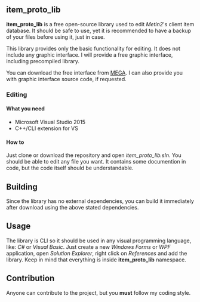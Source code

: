 ## item_proto_lib

**item_proto_lib** is a free open-source library used to edit _Metin2_'s client item database.
It should be safe to use, yet it is recommended to have a backup of your files before using it, just in case.

This library provides only the basic functionality for editing. It does not include any graphic interface. I will provide a free graphic interface, including precompiled library.

You can download the free interface from [MEGA](https://mega.nz/#!uc4SmKIC!rAODgCsd_OzzJyAjgK3xiCW_LGxAQrElQgw4Lu2-x98). I can also provide you with graphic interface source code, if requested.

### Editing
#### What you need
- Microsoft Visual Studio 2015
- C++/CLI extension for VS

#### How to
Just clone or download the repository and open _item_proto_lib.sln_. You should be able to edit any file you want. It contains some documention in code, but the code itself should be understandable.

## Building
Since the library has no external dependencies, you can build it immediately after download using the above stated dependencies.

## Usage
The library is CLI so it should be used in any visual programming language, like: _C#_ or _Visual Basic_. Just create a new _Windows Forms_ or _WPF_ application, open _Solution Explorer_, right click on _References_ and add the library.
Keep in  mind that everything is inside **item_proto_lib** namespace.

## Contribution
Anyone can contribute to the project, but you **must** follow my coding style. 
